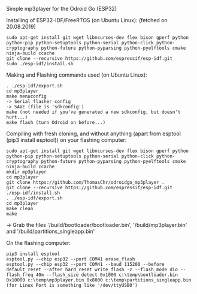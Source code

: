 Simple mp3player for the Odroid Go (ESP32)

Installing of ESP32-IDF/FreeRTOS (on Ubuntu Linux):
(fetched on 20.08.2019)
```
sudo apt-get install git wget libncurses-dev flex bison gperf python python-pip python-setuptools python-serial python-click python-cryptography python-future python-pyparsing python-pyelftools cmake ninja-build ccache
git clone --recursive https://github.com/espressif/esp-idf.git
sudo ./esp-idf/install.sh
```

Making and Flashing commands used (on Ubuntu Linux): 
```
. ./esp-idf/export.sh
cd mp3player
make menuconfig
-> Serial flasher config
-> SAVE (file is 'sdkconfig')
make (not needed if you've generated a new sdkconfig, but doesn't hurt...)
make flash (turn Odroid on before...)
```

Compiling with fresh cloning, and without anything (apart from esptool (pip3 install esptool)) on your flashing computer:
```
sudo apt-get install git wget libncurses-dev flex bison gperf python python-pip python-setuptools python-serial python-click python-cryptography python-future python-pyparsing python-pyelftools cmake ninja-build ccache
mkdir mp3player
cd mp3player
git clone https://github.com/ThomasChr/odroidgo_mp3player .
git clone --recursive https://github.com/espressif/esp-idf.git
./esp-idf/install.sh
. ./esp-idf/export.sh
cd mp3player
make clean
make
```
-> Grab the files '/build/bootloader/bootloader.bin', '/build/mp3player.bin' and '/build/partitions_singleapp.bin'

On the flashing computer:
```
pip3 install esptool
esptool.py --chip esp32 --port COM41 erase_flash
esptool.py --chip esp32 --port COM41 --baud 115200 --before default_reset --after hard_reset write_flash -z --flash_mode dio --flash_freq 40m --flash_size detect 0x1000 c:\temp\bootloader.bin 0x10000 c:\temp\mp3player.bin 0x8000 c:\temp\partitions_singleapp.bin
(for Linux Port is something like '/dev/ttyUSB0')
```
